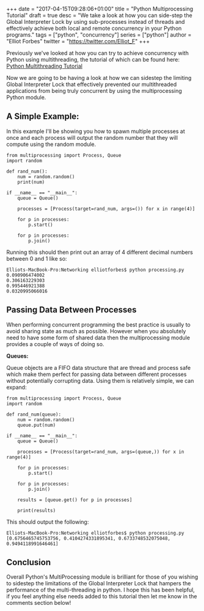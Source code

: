 +++
date = "2017-04-15T09:28:06+01:00"
title = "Python Multiprocessing Tutorial"
draft = true
desc = "We take a look at how you can side-step the Global Interpreter Lock by using sub-processes instead of threads and effectively achieve both local and remote concurrency in your Python programs."
tags = ["python", "concurrency"]
series = ["python"]
author = "Elliot Forbes"
twitter = "https://twitter.com/Elliot_F"
+++

<p>Previously we've looked at how you can try to achieve concurrency with Python using multithreading, the tutorial of which can be found here: <a href="http://tutorialedge.net/asynchronous-programming-pythons-threading-module">Python Multithreading Tutorial</a></p>

<p>Now we are going to be having a look at how we can sidestep the limiting Global Interpreter Lock that effectively prevented our multithreaded applications from being truly concurrent by using the multiprocessing Python module. </p>

<h2>A Simple Example:</h2>

<p>In this example I'll be showing you how to spawn multiple processes at once and each process will output the random number that they will compute using the random module.</p>

~~~
from multiprocessing import Process, Queue
import random

def rand_num():
    num = random.random()
    print(num)
    
if __name__ == "__main__":
    queue = Queue()
    
    processes = [Process(target=rand_num, args=()) for x in range(4)]
    
    for p in processes:
        p.start()
        
    for p in processes:
        p.join()
~~~

<p>Running this should then print out an array of 4 different decimal numbers between 0 and 1 like so:</p>

~~~
Elliots-MacBook-Pro:Networking elliotforbes$ python processing.py
0.090906474002
0.306163229303
0.995446921388
0.0320995066016
~~~

<h2>Passing Data Between Processes</h2>

<p>When performing concurrent programming the best practice is usually to avoid sharing state as much as possible. However when you absolutely need to have some form of shared data then the multiprocessing module provides a couple of ways of doing so. </p>

<p><strong>Queues:</strong></p>

<p>Queue objects are a FIFO data structure that are thread and process safe which make them perfect for passing data between different processes without potentially corrupting data. Using them is relatively simple, we can expand:</p>

~~~
from multiprocessing import Process, Queue
import random

def rand_num(queue):
    num = random.random()
    queue.put(num)
    
if __name__ == "__main__":
    queue = Queue()
    
    processes = [Process(target=rand_num, args=(queue,)) for x in range(4)]
    
    for p in processes:
        p.start()
        
    for p in processes:
        p.join()
    
    results = [queue.get() for p in processes]

    print(results)
~~~

<p>This should output the following:</p>

~~~
Elliots-MacBook-Pro:Networking elliotforbes$ python processing.py
[0.6756465745753756, 0.4104274331895341, 0.6733748532075048, 0.9494118991646461]
~~~

<h2>Conclusion</h2>

<p>Overall Python's MultiProcessing module is brilliant for those of you wishing to sidestep the limitations of the Global Interpreter Lock that hampers the performance of the multi-threading in python. I hope this has been helpful, if you feel anything else needs added to this tutorial then let me know in the comments section below!</p>
